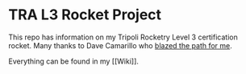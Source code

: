 TRA L3 Rocket Project
=====================

This repo has information on my Tripoli Rocketry Level 3 certification rocket. Many thanks to Dave Camarillo who [blazed the path for me](https://github.com/dsigma/l3_rocket_certification/wiki/Extreme-Wildman-Level-3-Certification-Rocket).

Everything can be found in my [[Wiki]].

